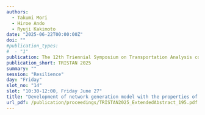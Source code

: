 ```yaml
---
authors:
  - Takumi Mori
  - Hiroe Ando
  - Ryuji Kakimoto
date: "2025-06-22T00:00:00Z"
doi: ""
#publication_types:
#  - "1"
publication: The 12th Triennial Symposium on Transportation Analysis conference
publication_short: TRISTAN 2025
summary: ""
session: "Resilience"
day: "Friday"
slot_no: "14"
slot: "10:30-12:00, Friday June 27"
title: "Development of network generation model with the properties of real road networks by machine learning"
url_pdf: /publication/proceedings/TRISTAN2025_ExtendedAbstract_195.pdf
---
```

